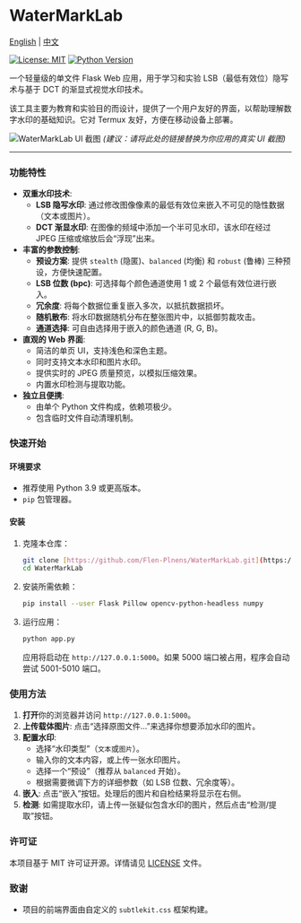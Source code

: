 # WaterMarkLab

[English](README.md) | [中文](README_zh.md)

[![License: MIT](https://img.shields.io/badge/License-MIT-yellow.svg)](https://opensource.org/licenses/MIT)
[![Python Version](https://img.shields.io/badge/python-3.9+-blue.svg)](https://www.python.org/downloads/)

一个轻量级的单文件 Flask Web 应用，用于学习和实验 LSB（最低有效位）隐写术与基于 DCT 的渐显式视觉水印技术。

该工具主要为教育和实验目的而设计，提供了一个用户友好的界面，以帮助理解数字水印的基础知识。它对 Termux 友好，方便在移动设备上部署。

![WaterMarkLab UI 截图](https://user-images.githubusercontent.com/YOUR_USER_ID/YOUR_REPO_ID/...)
*(建议：请将此处的链接替换为你应用的真实 UI 截图)*

---

### 功能特性

* **双重水印技术**:
    * **LSB 隐写水印**: 通过修改图像像素的最低有效位来嵌入不可见的隐性数据（文本或图片）。
    * **DCT 渐显水印**: 在图像的频域中添加一个半可见水印，该水印在经过 JPEG 压缩或缩放后会“浮现”出来。
* **丰富的参数控制**:
    * **预设方案**: 提供 `stealth` (隐匿)、`balanced` (均衡) 和 `robust` (鲁棒) 三种预设，方便快速配置。
    * **LSB 位数 (bpc)**: 可选择每个颜色通道使用 1 或 2 个最低有效位进行嵌入。
    * **冗余度**: 将每个数据位重复嵌入多次，以抵抗数据损坏。
    * **随机散布**: 将水印数据随机分布在整张图片中，以抵御剪裁攻击。
    * **通道选择**: 可自由选择用于嵌入的颜色通道 (R, G, B)。
* **直观的 Web 界面**:
    * 简洁的单页 UI，支持浅色和深色主题。
    * 同时支持文本水印和图片水印。
    * 提供实时的 JPEG 质量预览，以模拟压缩效果。
    * 内置水印检测与提取功能。
* **独立且便携**:
    * 由单个 Python 文件构成，依赖项极少。
    * 包含临时文件自动清理机制。

### 快速开始

#### 环境要求

- 推荐使用 Python 3.9 或更高版本。
- `pip` 包管理器。

#### 安装

1.  克隆本仓库：
    ```bash
    git clone [https://github.com/Flen-Plnens/WaterMarkLab.git](https://github.com/Flen-Plnens/WaterMarkLab.git)
    cd WaterMarkLab
    ```

2.  安装所需依赖：
    ```bash
    pip install --user Flask Pillow opencv-python-headless numpy
    ```

3.  运行应用：
    ```bash
    python app.py
    ```
    应用将启动在 `http://127.0.0.1:5000`。如果 5000 端口被占用，程序会自动尝试 5001-5010 端口。

### 使用方法

1.  **打开**你的浏览器并访问 `http://127.0.0.1:5000`。
2.  **上传载体图片**: 点击“选择原图文件...”来选择你想要添加水印的图片。
3.  **配置水印**:
    * 选择“水印类型”（`文本`或`图片`）。
    * 输入你的文本内容，或上传一张水印图片。
    * 选择一个“预设”（推荐从 `balanced` 开始）。
    * 根据需要微调下方的详细参数（如 LSB 位数、冗余度等）。
4.  **嵌入**: 点击“嵌入”按钮。处理后的图片和自检结果将显示在右侧。
5.  **检测**: 如需提取水印，请上传一张疑似包含水印的图片，然后点击“检测/提取”按钮。

### 许可证

本项目基于 MIT 许可证开源。详情请见 [LICENSE](LICENSE) 文件。

### 致谢

* 项目的前端界面由自定义的 `subtlekit.css` 框架构建。
